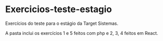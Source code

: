# Exercicios-teste-estagio
Exercícios do teste para o estágio da Target Sistemas.

A pasta inclui os exercícios 1 e 5 feitos com php e 2, 3, 4 feitos em React.

